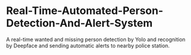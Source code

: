 # Real-Time-Automated-Person-Detection-And-Alert-System
A real-time wanted and missing person detection by Yolo and recognition by Deepface and sending automatic alerts to nearby police station.
